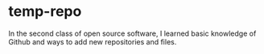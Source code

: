 # temp-repo
In the second class of open source software, I learned basic knowledge of Github and ways to add new repositories and files.
